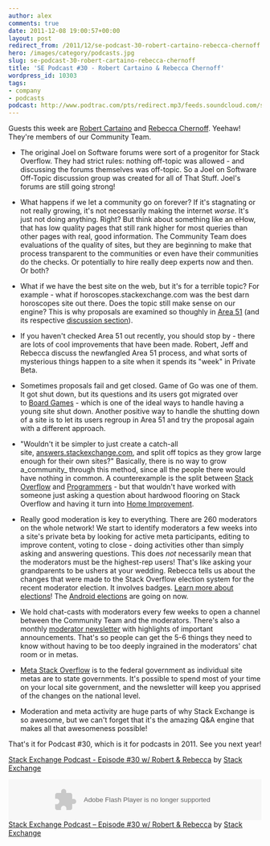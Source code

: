 ```yaml
---
author: alex
comments: true
date: 2011-12-08 19:00:57+00:00
layout: post
redirect_from: /2011/12/se-podcast-30-robert-cartaino-rebecca-chernoff
hero: /images/category/podcasts.jpg
slug: se-podcast-30-robert-cartaino-rebecca-chernoff
title: 'SE Podcast #30 - Robert Cartaino & Rebecca Chernoff'
wordpress_id: 10303
tags:
- company
- podcasts
podcast: http://www.podtrac.com/pts/redirect.mp3/feeds.soundcloud.com/stream/30073425-stack-exchange-stack-exchange-podcast-30.mp3
---
```


Guests this week are [Robert Cartaino](http://stackexchange.com/users/34933/robert-cartaino?tab=accounts) and [Rebecca Chernoff](http://stackexchange.com/users/60791/rebecca-chernoff?tab=accounts). Yeehaw! They're members of our Community Team.



	
  * The original Joel on Software forums were sort of a progenitor for Stack Overflow. They had strict rules: nothing off-topic was allowed - and discussing the forums themselves was off-topic. So a Joel on Software Off-Topic discussion group was created for all of That Stuff. Joel's forums are still going strong!

	
  * What happens if we let a community go on forever? If it's stagnating or not really growing, it's not necessarily making the internet _worse_. It's just not doing anything. Right? But think about something like an eHow, that has low quality pages that still rank higher for most queries than other pages with real, good information. The Community Team does evaluations of the quality of sites, but they are beginning to make that process transparent to the communities or even have their communities do the checks. Or potentially to hire really deep experts now and then. Or both?

	
  * What if we have the best site on the web, but it's for a terrible topic? For example - what if horoscopes.stackexchange.com was the best darn horoscopes site out there. Does the topic still make sense on our engine? This is why proposals are examined so thoughly in [Area 51](http://area51.stackexchange.com/) (and its respective [discussion section](http://discuss.area51.stackexchange.com/)).

	
  * If you haven't checked Area 51 out recently, you should stop by - there are lots of cool improvements that have been made. Robert, Jeff and Rebecca discuss the newfangled Area 51 process, and what sorts of mysterious things happen to a site when it spends its "week" in Private Beta.

	
  * Sometimes proposals fail and get closed. Game of Go was one of them. It got shut down, but its questions and its users got migrated over to [Board Games](http://boardgames.stackexchange.com/questions/tagged/go) - which is one of the ideal ways to handle having a young site shut down. Another positive way to handle the shutting down of a site is to let its users regroup in Area 51 and try the proposal again with a different approach.

	
  * "Wouldn't it be simpler to just create a catch-all site, [answers.stackexchange.com](http://answers.stackexchange.com/), and split off topics as they grow large enough for their own sites?" Basically, there is no way to grow a_community_ through this method, since all the people there would have nothing in common. A counterexample is the split between [Stack Overflow](http://stackoverflow.com/) and [Programmers](http://programmers.com/) - but that wouldn't have worked with someone just asking a question about hardwood flooring on Stack Overflow and having it turn into [Home Improvement](http://diy.stackexchange.com/).

	
  * Really good moderation is key to everything. There are 260 moderators on the whole network! We start to identify moderators a few weeks into a site's private beta by looking for active meta participants, editing to improve content, voting to close - doing activities other than simply asking and answering questions. This does _not_ necessarily mean that the moderators must be the highest-rep users! That's like asking your grandparents to be ushers at your wedding. Rebecca tells us about the changes that were made to the Stack Overflow election system for the recent moderator election. It involves badges. [Learn more about elections](../2010/12/stack-exchange-moderator-elections-begin/)! The [Android elections](http://android.stackexchange.com/election) are going on now.

	
  * We hold chat-casts with moderators every few weeks to open a channel between the Community Team and the moderators. There's also a monthly [moderator newsletter](http://modnewsletter.stackexchange.com/) with highlights of important announcements. That's so people can get the 5-6 things they need to know without having to be too deeply ingrained in the moderators' chat room or in metas.

	
  * [Meta Stack Overflow](http://meta.stackoverflow.com/) is to the federal government as individual site metas are to state governments. It's possible to spend most of your time on your local site government, and the newsletter will keep you apprised of the changes on the national level.

	
  * Moderation and meta activity are huge parts of why Stack Exchange is so awesome, but we can't forget that it's the amazing Q&A engine that makes all that awesomeness possible!


That's it for Podcast #30, which is it for podcasts in 2011. See you next year!

[Stack Exchange Podcast - Episode #30 w/ Robert & Rebecca](http://soundcloud.com/stack-exchange/stack-exchange-podcast-30) by [Stack Exchange](http://soundcloud.com/stack-exchange)

<p><object width="100%" height="81" classid="clsid:d27cdb6e-ae6d-11cf-96b8-444553540000" codebase="http://download.macromedia.com/pub/shockwave/cabs/flash/swflash.cab#version=6,0,40,0"><param name="allowscriptaccess" value="always" /><param name="src" value="https://player.soundcloud.com/player.swf?url=http%3A%2F%2Fapi.soundcloud.com%2Ftracks%2F30073425" /><embed width="100%" height="81" type="application/x-shockwave-flash" src="https://player.soundcloud.com/player.swf?url=http%3A%2F%2Fapi.soundcloud.com%2Ftracks%2F30073425" allowscriptaccess="always" /></object> <span><a href="http://soundcloud.com/stack-exchange/stack-exchange-podcast-30">Stack Exchange Podcast &#8211; Episode #30 w/ Robert &amp; Rebecca</a> by <a href="http://soundcloud.com/stack-exchange">Stack Exchange</a></span></p>